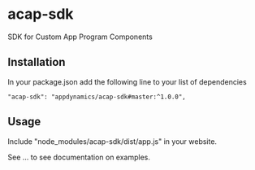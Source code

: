 # acap-sdk
SDK for Custom App Program Components

## Installation
In your package.json add the following line to your list of dependencies
```
"acap-sdk": "appdynamics/acap-sdk#master:^1.0.0",
```

## Usage
Include "node_modules/acap-sdk/dist/app.js" in your website. 

See ... to see documentation on examples.
